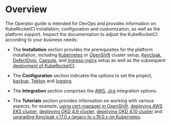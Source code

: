 # Overview

<head>
  <link rel="canonical" href="https://docs.kuberocketci.io/docs/operator-guide/" />
</head>

The Operator guide is intended for DevOps and provides information on KubeRocketCI installation, configuration and customization, as well as the platform support. Inspect the documentation to adjust the KubeRocketCI according to your business needs:

* The **Installation** section provides the prerequisites for the platform installation, including [Kubernetes](kubernetes-cluster-settings.md) or [OpenShift](openshift-cluster-settings.md) cluster setup,
[Keycloak](auth/keycloak.md), [DefectDojo](devsecops/defectdojo.md), [Capsule](advanced-installation/capsule.md), and [Ingress-nginx](install-ingress-nginx.md) setup as well as the subsequent [deployment of KubeRocketCI](install-kuberocketci.md).

* The **Configuration** section indicates the options to set the project, [backup](disaster-recovery/velero-restore-platform.md), [Tekton](../user-guide/add-git-server.md) and [logging](monitoring-and-observability/install-loki.md).

* The **Integration** section comprises the [AWS](infrastructure-providers/aws/enable-irsa.md), [Jira](project-management-and-reporting/jira-integration.md) integration options.

* The **Tutorials** section provides information on working with various aspects, for example, [using cert-manager in OpenShift](infrastructure-providers/okd/ssl-automation-okd.md), [deploying AWS EKS cluster](deploy-aws-eks.md), [deploying OKD 4.9 cluster](infrastructure-providers/okd/deploy-okd-4.9.md), [deploying OKD 4.10 cluster](infrastructure-providers/okd/deploy-okd-4.10.md) and [upgrading Keycloak v.17.0.x-legacy to v.19.0.x on Kubernetes](upgrade/upgrade-keycloak-19.0.md).
